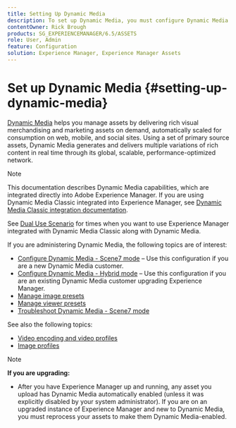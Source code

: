 ```yaml
---
title: Setting Up Dynamic Media
description: To set up Dynamic Media, you must configure Dynamic Media and manage image and viewer presets.
contentOwner: Rick Brough
products: SG_EXPERIENCEMANAGER/6.5/ASSETS
role: User, Admin
feature: Configuration
solution: Experience Manager, Experience Manager Assets
---
```

# Set up Dynamic Media {#setting-up-dynamic-media}

[Dynamic Media](https://business.adobe.com/products/experience-manager/assets/dynamic-media.html) helps you manage assets by delivering rich visual merchandising and marketing assets on demand, automatically scaled for consumption on web, mobile, and social sites. Using a set of primary source assets, Dynamic Media generates and delivers multiple variations of rich content in real time through its global, scalable, performance-optimized network.

>[!NOTE]
>
>This documentation describes Dynamic Media capabilities, which are integrated directly into Adobe Experience Manager. If you are using Dynamic Media Classic integrated into Experience Manager, see [Dynamic Media Classic integration documentation](/help/sites-administering/scene7.md).
>
>See [Dual Use Scenario](/help/sites-administering/scene7.md#dual-use-scenario) for times when you want to use Experience Manager integrated with Dynamic Media Classic along with Dynamic Media.

If you are administering Dynamic Media, the following topics are of interest:

* [Configure Dynamic Media - Scene7 mode](config-dms7.md) &ndash; Use this configuration if you are a new Dynamic Media customer.
* [Configure Dynamic Media - Hybrid mode](config-dynamic.md) &ndash; Use this configuration if you are an existing Dynamic Media customer upgrading Experience Manager.
* [Manage image presets](managing-image-presets.md)
* [Manage viewer presets](managing-viewer-presets.md)
* [Troubleshoot Dynamic Media - Scene7 mode](troubleshoot-dms7.md)

See also the following topics:

* [Video encoding and video profiles](video-profiles.md)
* [Image profiles](image-profiles.md)

>[!NOTE]
>
>**If you are upgrading:**
>
>* After you have Experience Manager up and running, any asset you upload has Dynamic Media automatically enabled (unless it was explicitly disabled by your system administrator). If you are on an upgraded instance of Experience Manager and new to Dynamic Media, you must reprocess your assets to make them Dynamic Media-enabled.


